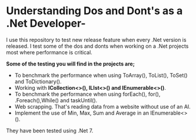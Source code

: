 # Understanding Dos and Dont's as a .Net Developer-

I use this repository to test new release feature when every .Net version is released. I test some of the dos and donts when working on a .Net projects most where performance is critical.

**Some of the testing you will find in the projects are;**

- To benchmark the performance when using ToArray(), ToList(), ToSet() and ToDictionary().
- Working with **ICollection<>(), ILIst<>() and IEnumerable<>()**.
- To benchmark the performance when using forEach(), for(), .Foreach(),While() and taskUntil().
- Web scrapping. That's reading data from a website without use of an AI.
- Implement the use of Min, Max, Sum and Average in an IEnumerable<>().

They have been tested using .Net 7.
